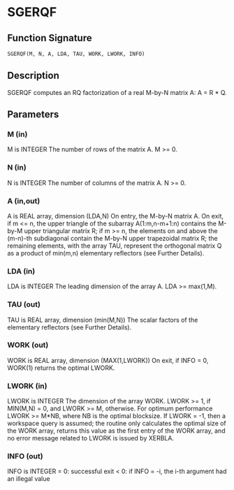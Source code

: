 # SGERQF

## Function Signature

```fortran
SGERQF(M, N, A, LDA, TAU, WORK, LWORK, INFO)
```

## Description


 SGERQF computes an RQ factorization of a real M-by-N matrix A:
 A = R * Q.

## Parameters

### M (in)

M is INTEGER The number of rows of the matrix A. M >= 0.

### N (in)

N is INTEGER The number of columns of the matrix A. N >= 0.

### A (in,out)

A is REAL array, dimension (LDA,N) On entry, the M-by-N matrix A. On exit, if m <= n, the upper triangle of the subarray A(1:m,n-m+1:n) contains the M-by-M upper triangular matrix R; if m >= n, the elements on and above the (m-n)-th subdiagonal contain the M-by-N upper trapezoidal matrix R; the remaining elements, with the array TAU, represent the orthogonal matrix Q as a product of min(m,n) elementary reflectors (see Further Details).

### LDA (in)

LDA is INTEGER The leading dimension of the array A. LDA >= max(1,M).

### TAU (out)

TAU is REAL array, dimension (min(M,N)) The scalar factors of the elementary reflectors (see Further Details).

### WORK (out)

WORK is REAL array, dimension (MAX(1,LWORK)) On exit, if INFO = 0, WORK(1) returns the optimal LWORK.

### LWORK (in)

LWORK is INTEGER The dimension of the array WORK. LWORK >= 1, if MIN(M,N) = 0, and LWORK >= M, otherwise. For optimum performance LWORK >= M*NB, where NB is the optimal blocksize. If LWORK = -1, then a workspace query is assumed; the routine only calculates the optimal size of the WORK array, returns this value as the first entry of the WORK array, and no error message related to LWORK is issued by XERBLA.

### INFO (out)

INFO is INTEGER = 0: successful exit < 0: if INFO = -i, the i-th argument had an illegal value

